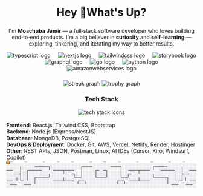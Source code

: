 <h1 align="center">Hey 👋What's Up?</h1>

###

<p align="center">
  I'm <b>Moachuba Jamir</b> — a full‑stack software developer who loves building end‑to‑end products. I'm a big believer in <b>curiosity</b> and <b>self‑learning</b> — exploring, tinkering, and iterating my way to better results.
</p>

<div align="center"> <img src="https://skillicons.dev/icons?i=ts" height="60" alt="typescript logo"  /> <img width="12" /> <img src="https://skillicons.dev/icons?i=nextjs" height="60" alt="nextjs logo"  /> <img width="12" /> <img src="https://skillicons.dev/icons?i=tailwind" height="60" alt="tailwindcss logo"  /> <img width="12" /> <img src="https://cdn.jsdelivr.net/gh/devicons/devicon/icons/storybook/storybook-original.svg" height="60" alt="storybook logo"  /> <img width="12" /> <img src="https://skillicons.dev/icons?i=graphql" height="60" alt="graphql logo"  /> <img width="12" /> <img src="https://skillicons.dev/icons?i=go" height="60" alt="go logo"  /> <img width="12" />

<img src="https://skillicons.dev/icons?i=py" height="60" alt="python logo"  />
<img width="12" />
<img src="https://skillicons.dev/icons?i=aws" height="60" alt="amazonwebservices logo"  />
</div>

###

<div align="center">
<img src="https://streak-stats.demolab.com?user=Moachuba-Jamir&locale=en&mode=daily&theme=dracula&hide_border=false&border_radius=5&order=3" height="150" alt="streak graph"  />
<img src="https://github-profile-trophy.vercel.app?username=Moachuba-Jamir&theme=dracula&column=-1&row=1&margin-w=8&margin-h=8&no-bg=false&no-frame=false&order=4" height="150" alt="trophy graph"  />
</div>

###

<h3 align="center">Tech Stack</h3>

<div align="center">
  <img src="https://skillicons.dev/icons?i=react,ts,next,tailwind,bootstrap,nodejs,express,mongodb,postgres,docker,git,aws,vercel,netlify" height="36" alt="tech stack icons" />
</div>

<br/>

<div align="left">
  <b>Frontend</b>: React.js, Tailwind CSS, Bootstrap<br/>
  <b>Backend</b>: Node.js (Express/NestJS)<br/>
  <b>Database</b>: MongoDB, PostgreSQL<br/>
  <b>DevOps & Deployment</b>: Docker, Git, AWS, Vercel, Netlify, Render, Hostinger<br/>
  <b>Other</b>: REST APIs, JSON, Postman, Linux, AI IDEs (Cursor, Kiro, Windsurf, Copilot)
</div>

<picture>
<source media="(prefers-color-scheme: dark)" srcset="https://raw.githubusercontent.com/Moachuba-Jamir/Moachuba-Jamir/output/pacman-contribution-graph-dark.svg">
<source media="(prefers-color-scheme: light)" srcset="https://raw.githubusercontent.com/Moachuba-Jamir/Moachuba-Jamir/output/pacman-contribution-graph.svg">
<img alt="pacman contribution graph" src="https://raw.githubusercontent.com/Moachuba-Jamir/Moachuba-Jamir/output/pacman-contribution-graph.svg">
</picture>

###
